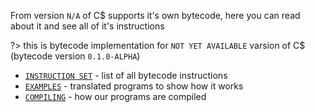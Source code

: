From version `N/A` of C$ supports it's own bytecode, here you can read about it and see all of it's instructions

?> this is bytecode implementation for `NOT YET AVAILABLE` varsion of C$ (bytecode version `0.1.0-ALPHA`)

- [`INSTRUCTION SET`](Bytecode/v0.1.0/instructions.md) - list of all bytecode instructions
- [`EXAMPLES`](Bytecode/v0.1.0/examples.md) - translated programs to show how it works
- [`COMPILING`](Bytecode/v0.1.0/compiling.md) - how our programs are compiled